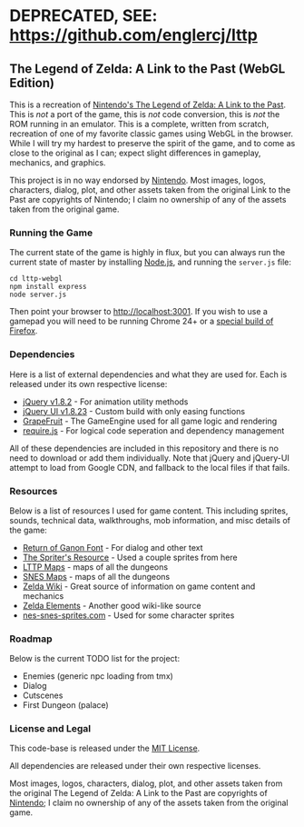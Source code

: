# DEPRECATED, SEE: https://github.com/englercj/lttp

## The Legend of Zelda: A Link to the Past (WebGL Edition)

This is a recreation of [Nintendo's The Legend of Zelda: A Link to the Past](http://www.nintendo.com/games/detail/5oMtHuB3aOHoawfC6brZ6myQYnE4flQ_).
This is _not_ a port of the game, this is _not_ code conversion, this is _not_ the ROM running in an emulator. This is a complete, written from scratch,
recreation of one of my favorite classic games using WebGL in the browser. While I will try my hardest to preserve the spirit of the game, and to come
as close to the original as I can; expect slight differences in gameplay, mechanics, and graphics.

This project is in no way endorsed by [Nintendo](http://www.nintendo.com/). Most images, logos, characters, dialog, plot, and other assets taken
from the original Link to the Past are copyrights of Nintendo; I claim no ownership of any of the assets taken from the original game.

### Running the Game

The current state of the game is highly in flux, but you can always run the current state of master by installing [Node.js](http://nodejs.org), and running the `server.js` file:

```shell
cd lttp-webgl
npm install express
node server.js
```

Then point your browser to [http://localhost:3001](http://localhost:3001). If you wish to use a gamepad you will need to be running Chrome 24+ or a [special build of Firefox](http://people.mozilla.com/~tmielczarek/mouselock+gamepad/).

### Dependencies

Here is a list of external dependencies and what they are used for. Each is released under its own respective license:

* [jQuery v1.8.2](http://jquery.com/) - For animation utility methods
* [jQuery UI v1.8.23](http://jqueryui.com/) - Custom build with only easing functions
* [GrapeFruit](https://github.com/grapefruitjs/grapefruit) - The GameEngine used for all game logic and rendering
* [require.js](http://requirejs.org/) - For logical code seperation and dependency management

All of these dependencies are included in this repository and there is no need to download or add them individually.
Note that jQuery and jQuery-UI attempt to load from Google CDN, and fallback to the local files if that fails.

### Resources

Below is a list of resources I used for game content. This including sprites, sounds, technical data, walkthroughs, mob information,
and misc details of the game:

* [Return of Ganon Font](http://www.zone38.net/font/#ganon) - For dialog and other text
* [The Spriter's Resource](http://www.spriters-resource.com/snes/zeldalinkpast/index.html) - Used a couple sprites from here
* [LTTP Maps](http://ian-albert.com/games/legend_of_zelda_a_link_to_the_past_maps/) - maps of all the dungeons
* [SNES Maps](http://vgmaps.com/Atlas/SuperNES/index.htm#LegendOfZeldaALinkToThePast) - maps of all the dungeons
* [Zelda Wiki](http://www.zeldawiki.org/The_Legend_of_Zelda:_A_Link_to_the_Past) - Great source of information on game content and mechanics
* [Zelda Elements](http://www.zeldaelements.net/games/c/a_link_to_the_past/) - Another good wiki-like source
* [nes-snes-sprites.com](http://www.nes-snes-sprites.com/LegendofZeldaTheALinktothePast.html) - Used for some character sprites

### Roadmap

Below is the current TODO list for the project:

* Enemies (generic npc loading from tmx)
* Dialog
* Cutscenes
* First Dungeon (palace)

### License and Legal

This code-base is released under the [MIT License](http://opensource.org/licenses/MIT).

All dependencies are released under their own respective licenses.

Most images, logos, characters, dialog, plot, and other assets taken from the original The Legend of Zelda: A Link to the Past
are copyrights of [Nintendo](http://www.nintendo.com/); I claim no ownership of any of the assets taken from the original game.
